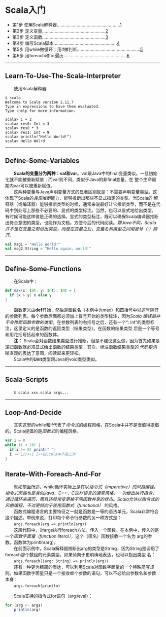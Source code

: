 # Scala入门    
- 第1步 使用Scala解释器...................................................[1](#Learn-To-Use-The-Scala-Interpreter)
- 第2步 定义变量...................................................[2](#Define-Some-Variables)
- 第3步 定义函数...................................................[3](#Define-Some-Functions)
- 第4步 编写Scala脚本...................................................[4](#Scala-Scripts)
- 第5步 用while做循环；用if做判断...................................................[5](#Loop-And-Decide)
- 第6步 用foreach和for遍历...................................................[6](#Iterate-With-Foreach-And-For)    


***    
## Learn-To-Use-The-Scala-Interpreter    
　　使用Scala解释器    
```shell script
$ scala
Welcome to Scala version 2.11.7
Type in expressions to have them evaluated.
Type :help for more information.

scala> 1 + 2
scala> res0: Int = 3
scala> res0 * 3
scala> res1: Int = 9
scala> println("Hello World!")
scala> Hello Wolrd
```    
***
## Define-Some-Variables    
　　**Scala的变量分为两种：val和var**。val跟Java中的final变量类似，一旦初始化就不能被重新赋值；而var则不同，类似于Java的非final变量，在
整个生命周期内var可以被重新赋值。    
　　这两种变量与Java声明变量方式的显著区别就是：不需要声明变量类型。这体现了Scala的*类型推断*能力，能够推断出那些不显式指定的类型。当Scala的
解释器（或编译器）能够推断类型的时候，通常来说最好让它推断类型，而不是在代码中到处写上那些不必要的、显式的类型标注。当然，也可以显式地给出类型，
有时候可能这样做是正确的选择。显式的类型标注，既可以确保Scala编译器推断出符合意图的类型，也能作为文档，方便今后的代码阅读。*跟Java不同，Scala*
*并不是在变量之前给出类型，而是在变量之后，变量名和类型之间用冒号（:）隔开*。    
```scala
val msg1 = "Hello World!"
val msg2:String = "Hello again, world!"
```    

***    
## Define-Some-Functions    
　　在Scala中：    
```scala
def max(x: Int, y: Int): Int = {
  if (x > y) x else y
}
```    
　　函数定义由**def**开始，然后是函数名（本例中为max）和圆括号中以逗号隔开的参数列表。每个参数后面都必须加上冒号开始的类型标注，因为*Scala
编译器并不会推断函数参数的类型*。在参数列表的右括号之后，还有一个“: Int”的类型标注，这里定义的是函数的返回类型（结果类型）。在函数的结果类型
后是一个等号和用花括号括起来的函数体。    
　　**注：** Scala会对函数结果类型进行推断，但是不建议这么做，因为首先如果是递归函数就必须显式给出函数的结果类型；其次，标注函数结果类型的
代码更清晰直观的表达了意图，阅读起来更轻松。    
　　Scala中的**Unit**类型跟Java的void类型类似。    

***
## Scala-Scripts    
　　`$ scala xxx.scala args...`     

*** 
## Loop-And-Decide    
　　其实这里的while和if代表了*命令式*的编程风格，在Scala中并不是很值得提倡的。Scala提倡的是*函数式*的编程风格。    
```scala
var i = 0
while (i < 10) {
  if(i != 0) print(" ")
  i += 1//++i i++在Scala中不能工作
} 
```    

## Iterate-With-Foreach-And-For    
　　就如前面所述，while循环实际上是在以*指令式（imperative）*的风格编程。指令式风格也是类似Java、C++、C这样语言的通常风格，一次给出执行指令，
通过循环来遍历，而且还经常变更被不同函数共享的状态。Scala允许以指令式的风格编程，不过更倾向于使用*函数式（functional）* 的风格。    
　　函数式编程语言的主要特征之一就是函数是一等的语法单元，Scala非常符合这个描述。举例来说，打印每个命令行参数的另一种方式是：    
　　`args.foreach(arg => println(arg))`    
　　这段代码中，对args执行foreach方法，传入一个函数。在本例中，传入的是一个*函数字面量（function literal）*，这个（匿名）函数接收一个名为
arg的参数。函数体为println(arg)。    
　　在前面示例中，Scala解释器推断出arg的类型是String，因为String是调用了foreach那个数组的元素类型。如果倾向于更明确地表达，也可以指出类型
名：    
　　`args.foreach((arg: String) => println(arg))`    
　　还有一种更为精简的表达，可以利用Scala对函数字面量的一个特殊简写规则。如果函数字面量只是一个接收单个参数的语句，可以不必给出参数名和参数
本身：    
　　`args.foreach(println)`    

　　Scala支持的指令式for语句（arg为val）：    
```scala
for (arg <- args)
    println(arg)
```
